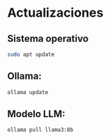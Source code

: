 # Actualizaciones  
## Sistema operativo
```bash
sudo apt update
```
## Ollama:
```bash
ollama update
```
## Modelo LLM:
```bash
ollama pull llama3:8b
```
